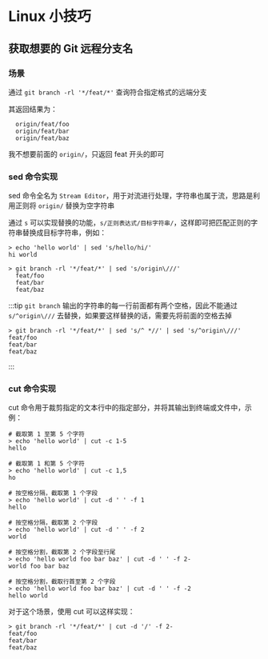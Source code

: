 # Linux 小技巧

## 获取想要的 Git 远程分支名

### 场景

通过 `git branch -rl '*/feat/*'` 查询符合指定格式的远端分支

其返回结果为：

```text
  origin/feat/foo
  origin/feat/bar
  origin/feat/baz
```

我不想要前面的 `origin/`，只返回 feat 开头的即可

### sed 命令实现

sed 命令全名为 `Stream Editor`，用于对流进行处理，字符串也属于流，思路是利用正则将 `origin/` 替换为空字符串

通过 `s` 可以实现替换的功能，`s/正则表达式/目标字符串/`，这样即可把匹配正则的字符串替换成目标字符串，例如：

```shell
> echo 'hello world' | sed 's/hello/hi/'
hi world
```

```shell
> git branch -rl '*/feat/*' | sed 's/origin\///'
  feat/foo
  feat/bar
  feat/baz
```

:::tip
`git branch` 输出的字符串的每一行前面都有两个空格，因此不能通过 `s/^origin\///` 去替换，如果要这样替换的话，需要先将前面的空格去掉

```shell
> git branch -rl '*/feat/*' | sed 's/^ *//' | sed 's/^origin\///'
feat/foo
feat/bar
feat/baz
```

:::

### cut 命令实现

cut 命令用于裁剪指定的文本行中的指定部分，并将其输出到终端或文件中，示例：

```shell
# 截取第 1 至第 5 个字符
> echo 'hello world' | cut -c 1-5
hello

# 截取第 1 和第 5 个字符
> echo 'hello world' | cut -c 1,5
ho

# 按空格分隔，截取第 1 个字段
> echo 'hello world' | cut -d ' ' -f 1
hello

# 按空格分隔，截取第 2 个字段
> echo 'hello world' | cut -d ' ' -f 2
world

# 按空格分割，截取第 2 个字段至行尾
> echo 'hello world foo bar baz' | cut -d ' ' -f 2-
world foo bar baz

# 按空格分割，截取行首至第 2 个字段
> echo 'hello world foo bar baz' | cut -d ' ' -f -2
hello world
```

对于这个场景，使用 cut 可以这样实现：

```shell
> git branch -rl '*/feat/*' | cut -d '/' -f 2-
feat/foo
feat/bar
feat/baz
```
